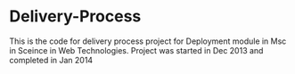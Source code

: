 # Delivery-Process

This is the code for delivery process project for Deployment module in Msc in Sceince in Web Technologies. Project was started in Dec 2013 and completed in Jan 2014

